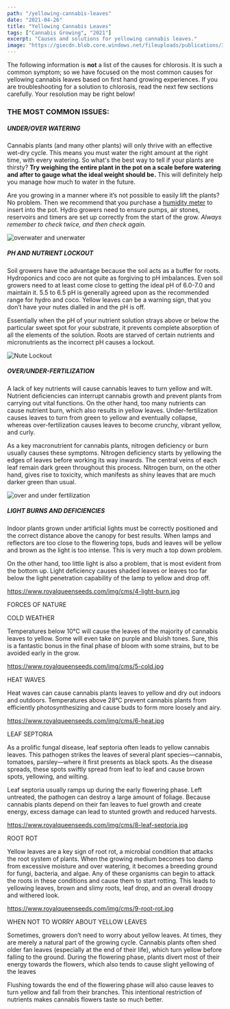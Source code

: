 ```yaml
---
path: "/yellowing-cannabis-leaves"
date: "2021-04-26"
title: "Yellowing Cannabis Leaves"
tags: ["Cannabis Growing", "2021"]
excerpt: "Causes and solutions for yellowing cannabis leaves."
image: "https://giecdn.blob.core.windows.net/fileuploads/publications/38/issues/103500/articles/images/fig_3_courtesy_brian_whipker_fmt.png"
---
```


The following information is **not** a list of the causes for chlorosis. It is such a common symptom; so we have focused on the most common causes for yellowing cannabis leaves based on first hand growing experiences. If you are troubleshooting for a solution to chlorosis, read the next few sections carefully. Your resolution may be right below!

### THE MOST COMMON ISSUES:

##### UNDER/OVER WATERING

Cannabis plants (and many other plants) will only thrive with an effective wet-dry cycle. This means you must water the right amount at the right time, with every watering. So what's the best way to tell if your plants are thirsty? **Try weighing the entire plant in the pot on a scale before watering and after to gauge what the ideal weight should be.** This will definitely help you manage how much to water in the future.

Are you growing in a manner where it’s not possible to easily lift the plants? No problem. Then we recommend that you purchase a [humidity meter](https://www.amazon.com/iPower-Moisture-Garden-Gardening-Outdoor/dp/B075LRY5M7/ref=asc_df_B075LRY5M7/?tag=hyprod-20&linkCode=df0&hvadid=241883109355&hvpos=&hvnetw=g&hvrand=4009468868248142126&hvpone=&hvptwo=&hvqmt=&hvdev=c&hvdvcmdl=&hvlocint=&hvlocphy=9031788&hvtargid=pla-405973324768&psc=1) to insert into the pot. Hydro growers need to ensure pumps, air stones, reservoirs and timers are set up correctly from the start of the grow. _Always remember to check twice, and then check again._

![overwater and unerwater](https://www.zambeza.com/img/cms/bl_underwater.png)

##### PH AND NUTRIENT LOCKOUT

Soil growers have the advantage because the soil acts as a buffer for roots. Hydroponics and coco are not quite as forgiving to pH imbalances. Even soil growers need to at least come close to getting the ideal pH of 6.0-7.0 and maintain it. 5.5 to 6.5 pH is generally agreed upon as the recommended range for hydro and coco. Yellow leaves can be a warning sign, that you don’t have your nutes dialled in and the pH is off.

Essentially when the pH of your nutrient solution strays above or below the particular sweet spot for your substrate, it prevents complete absorption of all the elements of the solution. Roots are starved of certain nutrients and micronutrients as the incorrect pH causes a lockout.

![Nute Lockout](https://www.royalqueenseeds.com/img/cms/2-ph-lockout.jpg)

##### OVER/UNDER-FERTILIZATION

A lack of key nutrients will cause cannabis leaves to turn yellow and wilt. Nutrient deficiencies can interrupt cannabis growth and prevent plants from carrying out vital functions. On the other hand, too many nutrients can cause nutrient burn, which also results in yellow leaves. Under-fertilization causes leaves to turn from green to yellow and eventually collapse, whereas over-fertilization causes leaves to become crunchy, vibrant yellow, and curly.

As a key macronutrient for cannabis plants, nitrogen deficiency or burn usually causes these symptoms. Nitrogen deficiency starts by yellowing the edges of leaves before working its way inwards. The central veins of each leaf remain dark green throughout this process. Nitrogen burn, on the other hand, gives rise to toxicity, which manifests as shiny leaves that are much darker green than usual.

![over and under fertilization](https://www.royalqueenseeds.com/img/cms/3-over-fertilisation.jpg)

##### LIGHT BURNS AND DEFICIENCIES

Indoor plants grown under artificial lights must be correctly positioned and the correct distance above the canopy for best results. When lamps and reflectors are too close to the flowering tops, buds and leaves will be yellow and brown as the light is too intense. This is very much a top down problem.

On the other hand, too little light is also a problem, that is most evident from the bottom up. Light deficiency causes shaded leaves or leaves too far below the light penetration capability of the lamp to yellow and drop off.

https://www.royalqueenseeds.com/img/cms/4-light-burn.jpg

FORCES OF NATURE

COLD WEATHER

Temperatures below 10°C will cause the leaves of the majority of cannabis leaves to yellow. Some will even take on purple and bluish tones. Sure, this is a fantastic bonus in the final phase of bloom with some strains, but to be avoided early in the grow.

https://www.royalqueenseeds.com/img/cms/5-cold.jpg

HEAT WAVES

Heat waves can cause cannabis plants leaves to yellow and dry out indoors and outdoors. Temperatures above 28°C prevent cannabis plants from efficiently photosynthesizing and cause buds to form more loosely and airy.

https://www.royalqueenseeds.com/img/cms/6-heat.jpg

LEAF SEPTORIA

As a prolific fungal disease, leaf septoria often leads to yellow cannabis leaves. This pathogen strikes the leaves of several plant species—cannabis, tomatoes, parsley—where it first presents as black spots. As the disease spreads, these spots swiftly spread from leaf to leaf and cause brown spots, yellowing, and wilting.

Leaf septoria usually ramps up during the early flowering phase. Left untreated, the pathogen can destroy a large amount of foliage. Because cannabis plants depend on their fan leaves to fuel growth and create energy, excess damage can lead to stunted growth and reduced harvests.

https://www.royalqueenseeds.com/img/cms/8-leaf-septoria.jpg

ROOT ROT

Yellow leaves are a key sign of root rot, a microbial condition that attacks the root system of plants. When the growing medium becomes too damp from excessive moisture and over watering, it becomes a breeding ground for fungi, bacteria, and algae. Any of these organisms can begin to attack the roots in these conditions and cause them to start rotting. This leads to yellowing leaves, brown and slimy roots, leaf drop, and an overall droopy and withered look.

https://www.royalqueenseeds.com/img/cms/9-root-rot.jpg

WHEN NOT TO WORRY ABOUT YELLOW LEAVES

Sometimes, growers don’t need to worry about yellow leaves. At times, they are merely a natural part of the growing cycle. Cannabis plants often shed older fan leaves (especially at the end of their life), which turn yellow before falling to the ground. During the flowering phase, plants divert most of their energy towards the flowers, which also tends to cause slight yellowing of the leaves

Flushing towards the end of the flowering phase will also cause leaves to turn yellow and fall from their branches. This intentional restriction of nutrients makes cannabis flowers taste so much better.
